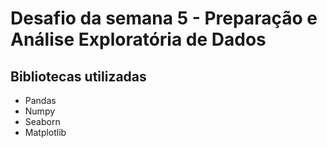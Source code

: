 # Desafio da semana 5 - Preparação e Análise Exploratória de Dados

## Bibliotecas utilizadas

- Pandas
- Numpy
- Seaborn
- Matplotlib
